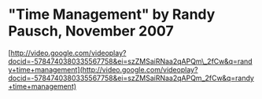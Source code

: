 <!--
id: 66073905
link: http://tumblr.atmos.org/post/66073905/time-management-by-randy-pausch-november-2007
slug: time-management-by-randy-pausch-november-2007
date: Sun Dec 21 2008 08:29:47 GMT-0800 (PST)
publish: 2008-12-021
tags: 
title: "Time Management" by Randy Pausch, November 2007
-->


"Time Management" by Randy Pausch, November 2007
================================================

[http://video.google.com/videoplay?docid=-5784740380335567758&ei=szZMSaiRNaa2qAPQm\_2fCw&q=randy+time+management](http://video.google.com/videoplay?docid=-5784740380335567758&ei=szZMSaiRNaa2qAPQm_2fCw&q=randy+time+management)


